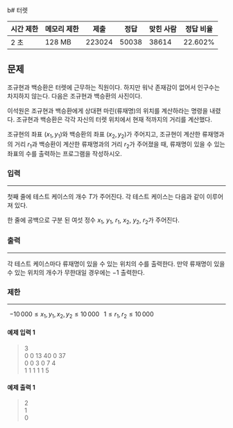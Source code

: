 b# 터렛
 
|시간 제한|	메모리 제한|	제출|	정답|	맞힌 사람|	정답 비율|
| --- |--- |--- |--- |--- |--- |
|2 초|	128 MB|	223024|	50038|	38614|	22.602%|

## 문제
조규현과 백승환은 터렛에 근무하는 직원이다. 하지만 워낙 존재감이 없어서 인구수는 차지하지 않는다. 다음은 조규현과 백승환의 사진이다.

이석원은 조규현과 백승환에게 상대편 마린(류재명)의 위치를 계산하라는 명령을 내렸다. 조규현과 백승환은 각각 자신의 터렛 위치에서 현재 적까지의 거리를 계산했다.

조규현의 좌표 
$(x_1, y_1)$와 백승환의 좌표 
$(x_2, y_2)$가 주어지고, 조규현이 계산한 류재명과의 거리 
$r_1$과 백승환이 계산한 류재명과의 거리 
$r_2$가 주어졌을 때, 류재명이 있을 수 있는 좌표의 수를 출력하는 프로그램을 작성하시오.

### 입력
---
첫째 줄에 테스트 케이스의 개수 
$T$가 주어진다. 각 테스트 케이스는 다음과 같이 이루어져 있다.

한 줄에 공백으로 구분 된 여섯 정수 
$x_1$, 
$y_1$, 
$r_1$, 
$x_2$, 
$y_2$, 
$r_2$가 주어진다.

### 출력
---
각 테스트 케이스마다 류재명이 있을 수 있는 위치의 수를 출력한다. 만약 류재명이 있을 수 있는 위치의 개수가 무한대일 경우에는 
$-1$ 출력한다.

### 제한
---
 
$-10\,000 ≤ x_1, y_1, x_2, y_2 ≤ 10\,000$ 
 
$1 ≤ r_1, r_2 ≤ 10\,000$ 

#### 예제 입력 1 
> 3 </br>
0 0 13 40 0 37 </br>
0 0 3 0 7 4 </br>
1 1 1 1 1 5 </br>
#### 예제 출력 1 
> 2 </br>
1 </br>
0